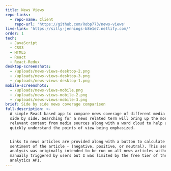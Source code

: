 ```yaml
---
title: News Views
repo-links:
  - repo-name: Client
    repo-url: 'https://github.com/Robp773/news-views'
live-link: 'https://silly-jennings-b8e1e7.netlify.com/'
order: 1
tech:
  - JavaScript
  - CSS3
  - HTML5
  - React
  - React-Redux
desktop-screenshots:
  - /uploads/news-views-desktop-2.png
  - /uploads/news-views-desktop-3.png
  - /uploads/news-views-desktop-1.png
mobile-screenshots:
  - /uploads/news-views-mobile.png
  - /uploads/news-views-mobile-2.png
  - /uploads/news-views-mobile-3.png
brief: Side by side news coverage comparison
full-description: >-
  A simple React based app to compare news coverage of different media outlets
  side by side. Searching for a news related term will bring up the most
  relevant content from media sources along with a word cloud to help users
  quickly understand the points of view being emphasized. 


  Links to news articles are provided along with a button to calculate the
  sentiment of the article - (negative, positive, or neutral). This sentiment
  analysis was originally intended to be run on all news articles without being
  manually triggered by users but I was limited by the free tier of the text
  analytics API.
---
```


